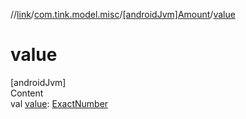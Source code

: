 //[link](../../index.md)/[com.tink.model.misc](../index.md)/[[androidJvm]Amount](index.md)/[value](value.md)



# value  
[androidJvm]  
Content  
val [value](value.md): [ExactNumber](../[android-jvm]-exact-number/index.md)  



